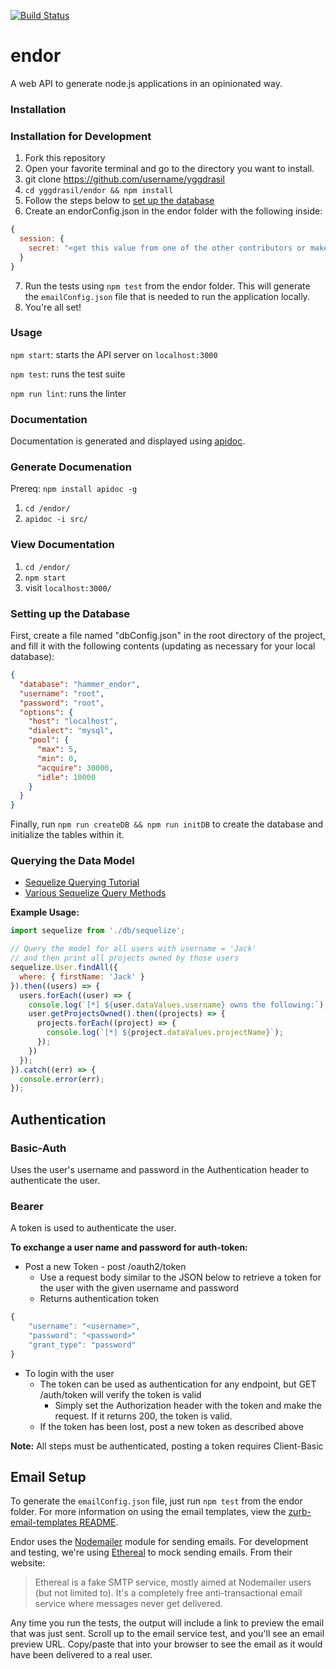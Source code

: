 [![Build Status](https://travis-ci.org/hammer-io/yggdrasil.svg?branch=master)](https://travis-ci.org/hammer-io/yggdrasil)

# endor
A web API to generate node.js applications in an opinionated way.

### Installation

### Installation for Development
1. Fork this repository
2. Open your favorite terminal and go to the directory you want to install.
3. git clone https://github.com/username/yggdrasil
4. `cd yggdrasil/endor && npm install`
5. Follow the steps below to [set up the database](#setting-up-the-database)
6. Create an endorConfig.json in the endor folder with the following inside:
```javascript
{
  session: {
    secret: "<get this value from one of the other contributors or make your own for local development>"
  }
}
```

7. Run the tests using `npm test` from the endor folder. This will generate
  the `emailConfig.json` file that is needed to run the application locally.
8. You're all set!

### Usage
`npm start`: starts the API server on `localhost:3000`

`npm test`: runs the test suite

`npm run lint`: runs the linter


### Documentation

Documentation is generated and displayed using [apidoc](http://apidocjs.com/).

### Generate Documenation
Prereq: `npm install apidoc -g`
1. `cd /endor/`
2. `apidoc -i src/`

### View Documentation
1. `cd /endor/`
2. `npm start`
3. visit `localhost:3000/`



### Setting up the Database

First, create a file named "dbConfig.json" in the root directory of the project,
and fill it with the following contents (updating as necessary for your local database):

```json
{
  "database": "hammer_endor",
  "username": "root",
  "password": "root",
  "options": {
    "host": "localhost",
    "dialect": "mysql",
    "pool": {
      "max": 5,
      "min": 0,
      "acquire": 30000,
      "idle": 10000
    }
  }
}
```

Finally, run `npm run createDB && npm run initDB` to create the database and
initialize the tables within it.

### Querying the Data Model

- [Sequelize Querying Tutorial](http://docs.sequelizejs.com/manual/tutorial/querying.html)
- [Various Sequelize Query Methods](http://docs.sequelizejs.com/class/lib/model.js~Model.html)

**Example Usage:**

```javascript
import sequelize from './db/sequelize';

// Query the model for all users with username = 'Jack'
// and then print all projects owned by those users
sequelize.User.findAll({
  where: { firstName: 'Jack' }
}).then((users) => {
  users.forEach((user) => {
    console.log(`[*] ${user.dataValues.username} owns the following:`);
    user.getProjectsOwned().then((projects) => {
      projects.forEach((project) => {
        console.log(`[*] ${project.dataValues.projectName}`);
      });
    })
  });
}).catch((err) => {
  console.error(err);
});
```

## Authentication

### Basic-Auth
Uses the user's username and password in the Authentication header to authenticate
the user.

### Bearer
A token is used to authenticate the user.

**To exchange a user name and password for auth-token:**
       
* Post a new Token - post /oauth2/token
    - Use a request body similar to the JSON below to retrieve a token for the user with the given username and password 
    - Returns authentication token
```javascript
{
    "username": "<username>",
    "password": "<password>"
    "grant_type": "password"
} 
```
* To login with the user
    - The token can be used as authentication for any endpoint, but GET /auth/token will verify the token is valid
        - Simply set the Authorization header with the token and make the request.  If it returns 200, the token is valid.
    - If the token has been lost, post a new token as described above

**Note:** All steps must be authenticated, posting a token requires Client-Basic

## Email Setup

To generate the `emailConfig.json` file, just run `npm test` from the endor folder.
For more information on using the email templates, view the
[zurb-email-templates README](https://github.com/hammer-io/yggdrasil/tree/master/endor/zurb-email-templates).

Endor uses the [Nodemailer](https://nodemailer.com/about/) module for sending emails.
For development and testing, we're using [Ethereal](https://ethereal.email/) to mock
sending emails. From their website:

> Ethereal is a fake SMTP service, mostly aimed at Nodemailer users (but not limited
> to). It's a completely free anti-transactional email service where messages never
> get delivered.

Any time you run the tests, the output will include a link to preview the email that
was just sent. Scroll up to the email service test, and you'll see an email preview
URL. Copy/paste that into your browser to see the email as it would have been delivered
to a real user.
